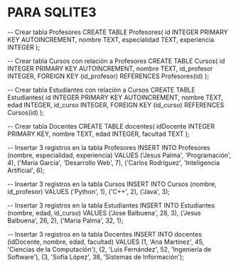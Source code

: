 # PARA SQLITE3

-- Crear tabla Profesores
CREATE TABLE Profesores(
  id INTEGER PRIMARY KEY AUTOINCREMENT,
  nombre TEXT,
  especialidad TEXT,
  experiencia INTEGER
);

-- Crear tabla Cursos con relación a Profesores
CREATE TABLE Cursos(
  id INTEGER PRIMARY KEY AUTOINCREMENT,
  nombre TEXT,
  id_profesor INTEGER,
  FOREIGN KEY (id_profesor) REFERENCES Profesores(id)
);

-- Crear tabla Estudiantes con relación a Cursos
CREATE TABLE Estudiantes(
  id INTEGER PRIMARY KEY AUTOINCREMENT,
  nombre TEXT,
  edad INTEGER,
  id_curso INTEGER,
  FOREIGN KEY (id_curso) REFERENCES Cursos(id)
);

-- Crear tabla Docentes
CREATE TABLE docentes(
  idDocente INTEGER PRIMARY KEY,
  nombre TEXT,
  edad INTEGER,
  facultad TEXT
);

-- Insertar 3 registros en la tabla Profesores
INSERT INTO Profesores (nombre, especialidad, experiencia) VALUES
('Jesus Palma', 'Programación', 4),
('María García', 'Desarrollo Web', 7),
('Carlos Rodríguez', 'Inteligencia Artificial', 6);

-- Insertar 3 registros en la tabla Cursos
INSERT INTO Cursos (nombre, id_profesor) VALUES
('Python', 1),
('C++', 2),
('Java', 3);

-- Insertar 3 registros en la tabla Estudiantes
INSERT INTO Estudiantes (nombre, edad, id_curso) VALUES
('Jose Balbuena', 28, 3),
('Jesus Balbuena', 26, 2),
('Maria Palma', 32, 1);

-- Insertar 3 registros en la tabla Docentes
INSERT INTO docentes (idDocente, nombre, edad, facultad) VALUES
(1, 'Ana Martínez', 45, 'Ciencias de la Computación'),
(2, 'Luis Fernández', 52, 'Ingeniería de Software'),
(3, 'Sofía López', 38, 'Sistemas de Información');
